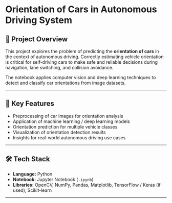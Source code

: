 # Orientation of Cars in Autonomous Driving System

## 📌 Project Overview
This project explores the problem of predicting the **orientation of cars** in the context of autonomous driving. Correctly estimating vehicle orientation is critical for self-driving cars to make safe and reliable decisions during navigation, lane switching, and collision avoidance.  

The notebook applies computer vision and deep learning techniques to detect and classify car orientations from image datasets.  

---

## 🚗 Key Features
- Preprocessing of car images for orientation analysis  
- Application of machine learning / deep learning models  
- Orientation prediction for multiple vehicle classes  
- Visualization of orientation detection results  
- Insights for real-world autonomous driving use cases  

---

## 🛠️ Tech Stack
- **Language:** Python  
- **Notebook:** Jupyter Notebook (`.ipynb`)  
- **Libraries:** OpenCV, NumPy, Pandas, Matplotlib, TensorFlow / Keras (if used), Scikit-learn  

---
